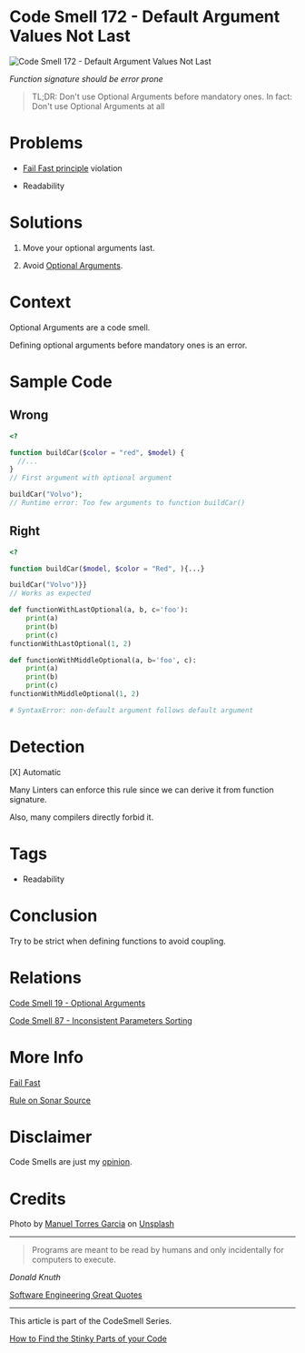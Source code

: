 # Code Smell 172 - Default Argument Values Not Last
            
![Code Smell 172 - Default Argument Values Not Last](Code%20Smell%20172%20-%20Default%20Argument%20Values%20Not%20Last.jpg)

*Function signature should be error prone*

> TL;DR: Don't use Optional Arguments before mandatory ones. In fact: Don't use Optional Arguments at all

# Problems

- [Fail Fast principle](https://github.com/mcsee/Software-Design-Articles/tree/main/Articles/Theory/Fail%20Fast/readme.md) violation

- Readability

# Solutions

1. Move your optional arguments last.

2. Avoid [Optional Arguments](https://github.com/mcsee/Software-Design-Articles/tree/main/Articles/Code%20Smells/Code%20Smell%2019%20-%20Optional%20Arguments/readme.md).

# Context

Optional Arguments are a code smell.

Defining optional arguments before mandatory ones is an error.

# Sample Code

## Wrong

[Gist Url]: # (https://gist.github.com/mcsee/ed058f746a6eefe2d303743cd82c6fb0)
```php
<?

function buildCar($color = "red", $model) {
  //...
}  
// First argument with optional argument

buildCar("Volvo");  
// Runtime error: Too few arguments to function buildCar()
```

## Right

[Gist Url]: # (https://gist.github.com/mcsee/a1cf6479f6b0820fb0843441b5ea7499)
```php
<?

function buildCar($model, $color = "Red", ){...}

buildCar("Volvo")}} 
// Works as expected
```

[Gist Url]: # (https://gist.github.com/mcsee/f70b209c640d706fdb0d87dacb7f2ee1)
```python
def functionWithLastOptional(a, b, c='foo'):
    print(a)
    print(b)
    print(c)
functionWithLastOptional(1, 2)

def functionWithMiddleOptional(a, b='foo', c):
    print(a)
    print(b)
    print(c)
functionWithMiddleOptional(1, 2)

# SyntaxError: non-default argument follows default argument
```

# Detection

[X] Automatic 

Many Linters can enforce this rule since we can derive it from function signature.

Also, many compilers directly forbid it.

# Tags

- Readability

# Conclusion

Try to be strict when defining functions to avoid coupling.

# Relations

[Code Smell 19 - Optional Arguments](https://github.com/mcsee/Software-Design-Articles/tree/main/Articles/Code%20Smells/Code%20Smell%2019%20-%20Optional%20Arguments/readme.md)

[Code Smell 87 - Inconsistent Parameters Sorting](https://github.com/mcsee/Software-Design-Articles/tree/main/Articles/Code%20Smells/Code%20Smell%2087%20-%20Inconsistent%20Parameters%20Sorting/readme.md)

# More Info

[Fail Fast](https://github.com/mcsee/Software-Design-Articles/tree/main/Articles/Theory/Fail%20Fast/readme.md)

[Rule on Sonar Source](https://rules.sonarsource.com/php/type/Code%20Smell/RSPEC-1788)

# Disclaimer

Code Smells are just my [opinion](https://github.com/mcsee/Software-Design-Articles/tree/main/Articles/Blogging/I%20Wrote%20More%20than%2090%20Articles%20on%202021%20Here%20is%20What%20I%20Learned/readme.md).

# Credits

Photo by [Manuel Torres Garcia](https://unsplash.com/ja/@matoga) on [Unsplash](https://unsplash.com/s/photos/precipicio)
  
* * *

> Programs are meant to be read by humans and only incidentally for computers to execute.

_Donald Knuth_
 
[Software Engineering Great Quotes](https://github.com/mcsee/Software-Design-Articles/tree/main/Articles/Quotes/Software%20Engineering%20Great%20Quotes/readme.md)

* * *

This article is part of the CodeSmell Series.

[How to Find the Stinky Parts of your Code](https://github.com/mcsee/Software-Design-Articles/tree/main/Articles/Code%20Smells/How%20to%20Find%20the%20Stinky%20parts%20of%20your%20Code/readme.md)